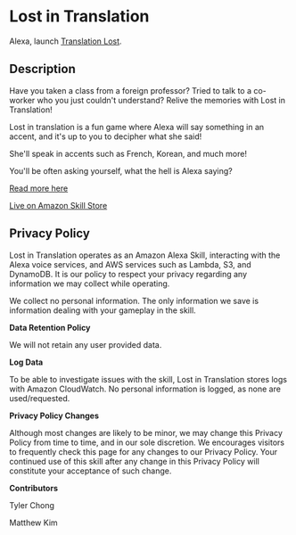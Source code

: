 # Lost in Translation

Alexa, launch [Translation Lost](https://smile.amazon.com/dp/B082R3YQ3B/ref=sr_1_1).

## Description

Have you taken a class from a foreign professor? Tried to talk to a co-worker who you just couldn't understand? Relive the memories with Lost in Translation!
    
Lost in translation is a fun game where Alexa will say something in an accent, and it's up to you to decipher what she said!

She'll speak in accents such as French, Korean, and much more! 

You'll be often asking yourself, what the hell is Alexa saying?

[Read more here](//keygolem.com/lost-in-translation/)

[Live on Amazon Skill Store](https://smile.amazon.com/dp/B082R3YQ3B/ref=sr_1_1)

## Privacy Policy
Lost in Translation operates as an Amazon Alexa Skill, interacting with the Alexa voice services, and AWS services such as Lambda, S3, and DynamoDB. It is our policy to respect your privacy regarding any information we may collect while operating.

We collect no personal information. The only information we save is information dealing with your gameplay  in the skill.

**Data Retention Policy**

We will not retain any user provided data.

**Log Data**

To be able to investigate issues with the skill, Lost in Translation stores logs with Amazon CloudWatch. No personal information is logged, as none are used/requested.

**Privacy Policy Changes**

Although most changes are likely to be minor, we may change this Privacy Policy from time to time, and in our sole discretion. We encourages visitors to frequently check this page for any changes to our Privacy Policy. Your continued use of this skill after any change in this Privacy Policy will constitute your acceptance of such change.

**Contributors**

Tyler Chong

Matthew Kim
